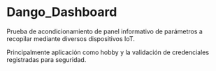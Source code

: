 # Dango_Dashboard
Prueba de acondicionamiento de panel informativo de parámetros a recopilar mediante diversos dispositivos IoT.

Principalmente aplicación como hobby y la validación de credenciales registradas para seguridad.
